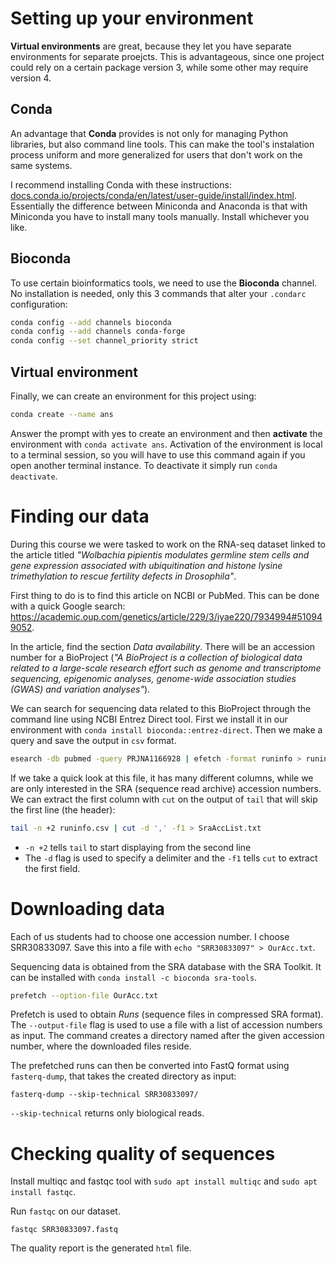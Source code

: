 # Setting up your environment

**Virtual environments** are great, because they let you have separate environments for separate proejcts. This is advantageous, since one project could rely on a certain package version 3, while some other may require version 4.

## Conda

An advantage that **Conda** provides is not only for managing Python libraries, but also command line tools. This can make the tool's instalation process uniform and more generalized for users that don't work on the same systems.

I recommend installing Conda with these instructions: [docs.conda.io/projects/conda/en/latest/user-guide/install/index.html](docs.conda.io/projects/conda/en/latest/user-guide/install/index.html).
Essentially the difference between Miniconda and Anaconda is that with Miniconda you have to install many tools manually. Install whichever you like.

## Bioconda

To use certain bioinformatics tools, we need to use the **Bioconda** channel. No installation is needed, only this 3 commands that alter your `.condarc` configuration:

```bash
conda config --add channels bioconda
conda config --add channels conda-forge
conda config --set channel_priority strict
```

## Virtual environment

Finally, we can create an environment for this project using:

```bash
conda create --name ans
```

Answer the prompt with yes to create an environment and then **activate** the environment with `conda activate ans`. Activation of the environment is local to a terminal session, so you will have to use this command again if you open another terminal instance.
To deactivate it simply run `conda deactivate`.

# Finding our data

During this course we were tasked to work on the RNA-seq dataset linked to the article titled *"Wolbachia pipientis modulates germline stem cells and gene expression associated with ubiquitination and histone lysine trimethylation to rescue fertility defects in Drosophila"*.

First thing to do is to find this article on NCBI or PubMed. This can be done with a quick Google search: https://academic.oup.com/genetics/article/229/3/iyae220/7934994#510949052. 

In the article, find the section *Data availability*. There will be an accession number for a BioProject (*"A BioProject is a collection of biological data related to a large-scale research effort such as genome and transcriptome sequencing, epigenomic analyses, genome-wide association studies (GWAS) and variation analyses"*).

We can search for sequencing data related to this BioProject through the command line using NCBI Entrez Direct tool. First we install it in our environment with `conda install bioconda::entrez-direct`. Then we make a query and save the output in `csv` format.

```bash
esearch -db pubmed -query PRJNA1166928 | efetch -format runinfo > runinfo.csv
```

If we take a quick look at this file, it has many different columns, while we are only interested in the SRA (sequence read archive) accession numbers. We can extract the first column with `cut` on the output of `tail` that will skip the first line (the header):

```bash
tail -n +2 runinfo.csv | cut -d ',' -f1 > SraAccList.txt
```

- `-n +2` tells `tail` to start displaying from the second line 
- The `-d` flag is used to specify a delimiter and the `-f1` tells `cut` to extract the first field.

# Downloading data

Each of us students had to choose one accession number. I choose SRR30833097.  Save this into a file with `echo "SRR30833097" > OurAcc.txt`.

Sequencing data is obtained from the SRA database with the SRA Toolkit. It can be installed with `conda install -c bioconda sra-tools`. 

```bash
prefetch --option-file OurAcc.txt
```

Prefetch is used to obtain *Runs* (sequence files in compressed SRA format). The `--output-file` flag is used to use a file with a list of accession numbers as input. The command creates a directory named after the given accession number, where the downloaded files reside.

The prefetched runs can then be converted into FastQ format using `fasterq-dump`, that takes the created directory as input:

```
fasterq-dump --skip-technical SRR30833097/
```

`--skip-technical` returns only biological reads.

# Checking quality of sequences

Install multiqc and fastqc tool with `sudo apt install multiqc` and `sudo apt install fastqc`.

Run `fastqc` on our dataset.

```
fastqc SRR30833097.fastq
```

The quality report is the generated `html` file.